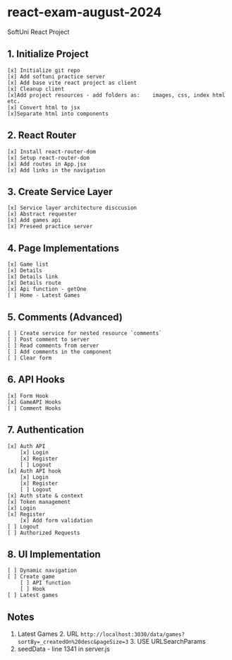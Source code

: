 # react-exam-august-2024
SoftUni React Project

## 1. Initialize Project
    [x] Initialize git repo
    [x] Add softuni practice server
    [x] Add base vite react project as client
    [x] Cleanup client
    [x]Add project resources - add folders as:    images, css, index html etc.
    [x] Convert html to jsx
    [x]Separate html into components
## 2. React Router
    [x] Install react-router-dom
    [x] Setup react-router-dom
    [x] Add routes in App.jsx
    [x] Add links in the navigation
## 3. Create Service Layer
    [x] Service layer architecture disccusion
    [x] Abstract requester
    [x] Add games api
    [x] Preseed practice server
## 4. Page Implementations
    [x] Game list
    [x] Details
    [x] Details link
    [x] Details route
    [x] Api function - getOne
    [ ] Home - Latest Games
## 5. Comments (Advanced)
    [ ] Create service for nested resource `comments`
    [ ] Post comment to server
    [ ] Read comments from server
    [ ] Add comments in the component
    [ ] Clear form
## 6. API Hooks
    [x] Form Hook
    [x] GameAPI Hooks
    [ ] Comment Hooks
## 7. Authentication
    [x] Auth API
        [x] Login
        [x] Register
        [ ] Logout
    [x] Auth API hook
        [x] Login
        [x] Register
        [ ] Logout
    [x] Auth state & context
    [x] Token management
    [x] Login
    [x] Register
        [x] Add form validation
    [ ] Logout
    [ ] Authorized Requests
## 8. UI Implementation 
    [ ] Dynamic navigation
    [ ] Create game
        [ ] API function
        [ ] Hook
    [ ] Latest games

## Notes
  1. Latest Games
     2. URL `http://localhost:3030/data/games?sortBy=_createdOn%20desc&pageSize=3`
     3. USE URLSearchParams
  2. seedData - line 1341 in server.js